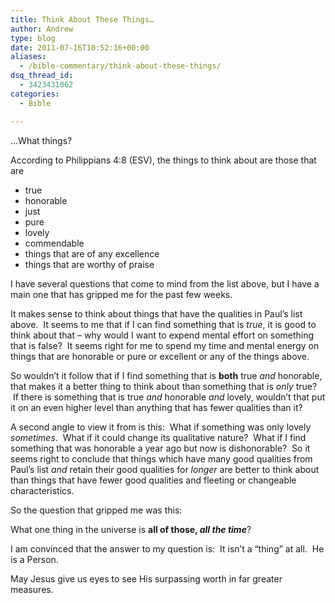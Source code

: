 ```yaml
---
title: Think About These Things…
author: Andrew
type: blog
date: 2011-07-16T10:52:16+00:00
aliases:
  - /bible-commentary/think-about-these-things/
dsq_thread_id:
  - 3423431062
categories:
  - Bible

---
```

&#8230;What things?

According to Philippians 4:8 (ESV), the things to think about are those that are

  * true
  * honorable
  * just
  * pure
  * lovely
  * commendable
  * things that are of any excellence
  * things that are worthy of praise

I have several questions that come to mind from the list above, but I have a main one that has gripped me for the past few weeks.

It makes sense to think about things that have the qualities in Paul&#8217;s list above.  It seems to me that if I can find something that is _true_, it is good to think about that &#8211; why would I want to expend mental effort on something that is false?  It seems right for me to spend my time and mental energy on things that are honorable or pure or excellent or any of the things above.

So wouldn&#8217;t it follow that if I find something that is **both** true _and_ honorable, that makes it a better thing to think about than something that is _only_ true?  If there is something that is true _and_ honorable _and_ lovely, wouldn&#8217;t that put it on an even higher level than anything that has fewer qualities than it?

A second angle to view it from is this:  What if something was only lovely _sometimes_.  What if it could change its qualitative nature?  What if I find something that was honorable a year ago but now is dishonorable?  So it seems right to conclude that things which have many good qualities from Paul&#8217;s list _and_ retain their good qualities for _longer_ are better to think about than things that have fewer good qualities and fleeting or changeable characteristics.

So the question that gripped me was this:

What one thing in the universe is **all of those, _all the time_**?

I am convinced that the answer to my question is:  It isn&#8217;t a &#8220;thing&#8221; at all.  He is a Person.

May Jesus give us eyes to see His surpassing worth in far greater measures.
